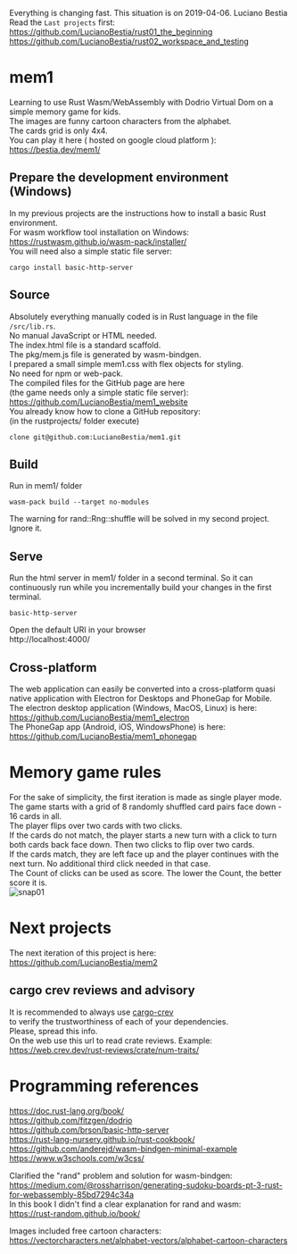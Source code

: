 Everything is changing fast. This situation is on 2019-04-06. Luciano Bestia  
Read the `Last projects` first:  
https://github.com/LucianoBestia/rust01_the_beginning  
https://github.com/LucianoBestia/rust02_workspace_and_testing  
# mem1
Learning to use Rust Wasm/WebAssembly with Dodrio Virtual Dom on a simple memory game for kids.  
The images are funny cartoon characters from the alphabet.  
The cards grid is only 4x4.  
You can play it here ( hosted on google cloud platform ):  
https://bestia.dev/mem1/  
## Prepare the development environment (Windows)  
In my previous projects are the instructions how to install a basic Rust environment.  
For wasm workflow tool installation on Windows:  
https://rustwasm.github.io/wasm-pack/installer/  
You will need also a simple static file server:  
```
cargo install basic-http-server
```

## Source
Absolutely everything manually coded is in Rust language in the file `/src/lib.rs`.  
No manual JavaScript or HTML needed.  
The index.html file is a standard scaffold.  
The pkg/mem.js file is generated by wasm-bindgen.  
I prepared a small simple mem1.css with flex objects for styling.   
No need for npm or web-pack.  
The compiled files for the GitHub page are here  
(the game needs only a simple static file server):  
https://github.com/LucianoBestia/mem1_website  
You already know how to clone a GitHub repository:  
(in the rustprojects/ folder execute)  
```
clone git@github.com:LucianoBestia/mem1.git
```
## Build
Run in mem1/ folder
```
wasm-pack build --target no-modules
```
The warning for rand::Rng::shuffle will be solved in my second project. Ignore it.  
## Serve
Run the html server in mem1/ folder in a second terminal.
So it can continuously run while you incrementally build your changes in the first terminal.
```
basic-http-server
```
Open the default URI in your browser  
http://localhost:4000/  
## Cross-platform  
The web application can easily be converted into a cross-platform quasi native application with Electron for Desktops and PhoneGap for Mobile.  
The electron desktop application (Windows, MacOS, Linux) is here:  
https://github.com/LucianoBestia/mem1_electron  
The PhoneGap app (Android, iOS, WindowsPhone) is here:  
https://github.com/LucianoBestia/mem1_phonegap  

# Memory game rules
For the sake of simplicity, the first iteration is made as single player mode.  
The game starts with a grid of 8 randomly shuffled card pairs face down - 16 cards in all.  
The player flips over two cards with two clicks.  
If the cards do not match, the player starts a new turn with a click to turn both cards back face down. Then two clicks to flip over two cards.  
If the cards match, they are left face up and the player continues with the next turn. No additional third click needed in that case.  
The Count of clicks can be used as score. The lower the Count, the better score it is.  
![snap01](https://user-images.githubusercontent.com/31509965/55587238-181e8200-5755-11e9-88eb-f8fb62be581e.png)
# Next projects
The next iteration of this project is here:  
https://github.com/LucianoBestia/mem2  

## cargo crev reviews and advisory

It is recommended to always use [cargo-crev](https://github.com/crev-dev/cargo-crev)  
to verify the trustworthiness of each of your dependencies.  
Please, spread this info.  
On the web use this url to read crate reviews. Example:  
<https://web.crev.dev/rust-reviews/crate/num-traits/>  

# Programming references
https://doc.rust-lang.org/book/  
https://github.com/fitzgen/dodrio  
https://github.com/brson/basic-http-server    
https://rust-lang-nursery.github.io/rust-cookbook/    
https://github.com/anderejd/wasm-bindgen-minimal-example  
https://www.w3schools.com/w3css/  

Clarified the "rand" problem and solution for wasm-bindgen:  
https://medium.com/@rossharrison/generating-sudoku-boards-pt-3-rust-for-webassembly-85bd7294c34a  
In this book I didn't find a clear explanation for rand and wasm:  
https://rust-random.github.io/book/  

Images included free cartoon characters:  
https://vectorcharacters.net/alphabet-vectors/alphabet-cartoon-characters  

